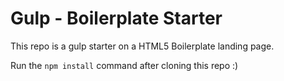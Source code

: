 # Gulp - Boilerplate Starter  

This repo is a gulp starter on a HTML5 Boilerplate landing page.

Run the `npm install` command after cloning this repo :) 